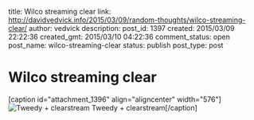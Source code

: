title: Wilco streaming clear
link: http://davidvedvick.info/2015/03/09/random-thoughts/wilco-streaming-clear/
author: vedvick
description:
post_id: 1397
created: 2015/03/09 22:22:36
created_gmt: 2015/03/10 04:22:36
comment_status: open
post_name: wilco-streaming-clear
status: publish
post_type: post

# Wilco streaming clear

[caption id="attachment_1396" align="aligncenter" width="576"]![Tweedy + clearstream](http://davidvedvick.info/wp-content/uploads/2015/03/tmp_17386-Screenshot_2015-03-09-23-17-49-344938572-576x1024.png) Tweedy + clearstream[/caption]
